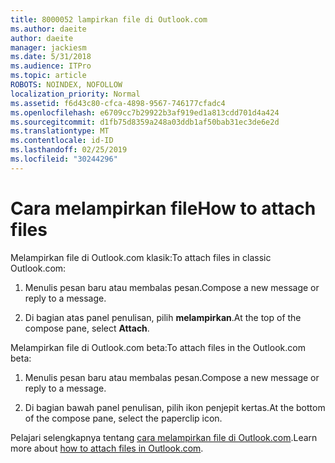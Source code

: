 ```yaml
---
title: 8000052 lampirkan file di Outlook.com
ms.author: daeite
author: daeite
manager: jackiesm
ms.date: 5/31/2018
ms.audience: ITPro
ms.topic: article
ROBOTS: NOINDEX, NOFOLLOW
localization_priority: Normal
ms.assetid: f6d43c80-cfca-4898-9567-746177cfadc4
ms.openlocfilehash: e6709cc7b29922b3af919ed1a813cdd701d4a424
ms.sourcegitcommit: d1fb75d8359a248a03ddb1af50bab31ec3de6e2d
ms.translationtype: MT
ms.contentlocale: id-ID
ms.lasthandoff: 02/25/2019
ms.locfileid: "30244296"
---
```

# <a name="how-to-attach-files"></a><span data-ttu-id="0cbf2-102">Cara melampirkan file</span><span class="sxs-lookup"><span data-stu-id="0cbf2-102">How to attach files</span></span>

<span data-ttu-id="0cbf2-103">Melampirkan file di Outlook.com klasik:</span><span class="sxs-lookup"><span data-stu-id="0cbf2-103">To attach files in classic Outlook.com:</span></span>
  
1. <span data-ttu-id="0cbf2-104">Menulis pesan baru atau membalas pesan.</span><span class="sxs-lookup"><span data-stu-id="0cbf2-104">Compose a new message or reply to a message.</span></span>
    
2. <span data-ttu-id="0cbf2-105">Di bagian atas panel penulisan, pilih **melampirkan**.</span><span class="sxs-lookup"><span data-stu-id="0cbf2-105">At the top of the compose pane, select **Attach**.</span></span> 
    
<span data-ttu-id="0cbf2-106">Melampirkan file di Outlook.com beta:</span><span class="sxs-lookup"><span data-stu-id="0cbf2-106">To attach files in the Outlook.com beta:</span></span>
  
1. <span data-ttu-id="0cbf2-107">Menulis pesan baru atau membalas pesan.</span><span class="sxs-lookup"><span data-stu-id="0cbf2-107">Compose a new message or reply to a message.</span></span>
    
2. <span data-ttu-id="0cbf2-108">Di bagian bawah panel penulisan, pilih ikon penjepit kertas.</span><span class="sxs-lookup"><span data-stu-id="0cbf2-108">At the bottom of the compose pane, select the paperclip icon.</span></span>
    
<span data-ttu-id="0cbf2-109">Pelajari selengkapnya tentang [cara melampirkan file di Outlook.com](https://go.microsoft.com/fwlink/p/?linkid=2001702&amp;clcid=0x409).</span><span class="sxs-lookup"><span data-stu-id="0cbf2-109">Learn more about [how to attach files in Outlook.com](https://go.microsoft.com/fwlink/p/?linkid=2001702&amp;clcid=0x409).</span></span>
  

